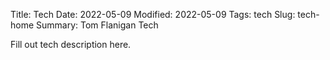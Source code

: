 Title: Tech
Date: 2022-05-09
Modified: 2022-05-09
Tags: tech
Slug: tech-home
Summary: Tom Flanigan Tech

Fill out tech description here.
